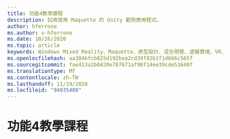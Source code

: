 ```yaml
---
title: 功能4教學課程
description: 試用使用 Maquette 的 Unity 範例應用程式。
author: hferrone
ms.author: v-hferrone
ms.date: 10/26/2020
ms.topic: article
keywords: Windows Mixed Reality、Maquette、原型設計、混合現實、虛擬實境、VR、MR、意見反應、意見反應中樞、bug
ms.openlocfilehash: aa384bfcb825d192bea2cd39f82b1f1d666c565f
ms.sourcegitcommit: fae413a2b0420e787671af90f14ee39cde51640f
ms.translationtype: MT
ms.contentlocale: zh-TW
ms.lasthandoff: 11/19/2020
ms.locfileid: "94935400"
---
```

# <a name="feature-4-tutorial"></a>功能4教學課程

<!-- TODO(Harrison/Stefan): Need cool header image from tutorial -->

<!-- TODO(Stefan): Create tutorial content and screenshots -->
